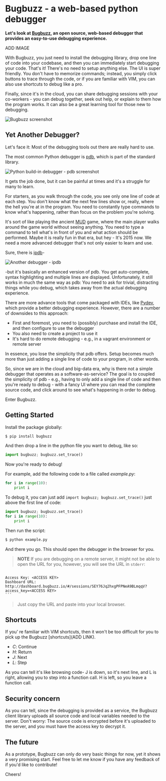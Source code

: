 # Bugbuzz - a web-based python debugger

**Let's look at [Bugbuzz](https://github.com/victorlin/bugbuzz-python), an open source, web-based debugger that provides an easy-to-use debugging experience.**

ADD IMAGE

With Bugbuzz, you just need to install the debugging library, drop one line of code into your codebase, and then you can immediately start debugging your code. That's it! There's no need to setup anything else. The UI is super friendly. You don't have to memorize commands; instead, you simply click buttons to trace through the code, or if you are familiar with VIM, you can also use shortcuts to debug like a pro.

Finally, since it's in the cloud, you can share debugging sessions with your co-workers - you can debug together, seek out help, or explain to them how the program works. It can also be a great learning tool for those new to debugging.

![Bugbuzz screenshot](https://cloud.githubusercontent.com/assets/201615/7791039/504bf5ba-024d-11e5-9f19-ec865b1e5b36.png)

## Yet Another Debugger?

Let's face it: Most of the debugging tools out there are really hard to use.

The most common Python debugger is [pdb](https://docs.python.org/2/library/pdb.html), which is part of the standard library. 

![Python build-in debugger - pdb screenshot](https://cloud.githubusercontent.com/assets/201615/7790924/8b0dabe2-024a-11e5-86e4-ae46a07699bb.png)

It gets the job done, but it can be painful at times and it's a struggle for many to learn.

For starters, as you walk through the code, you see only one line of code at each step. You don't know what the next few lines show or, really, where the hell you're at in the program. You need to constantly type commands to know what's happening, rather than focus on the problem you're solving. 

It's sort of like playing the ancient [MUD](http://en.wikipedia.org/wiki/MUD) game, where the main player walks around the game world without seeing anything. You need to type a command to tell what's in front of you and what action should be performed. Maybe it is really fun in that era, but hey - It's 2015 now. We need a more advanced debugger that's not only easier to learn and use.

Sure, there is [ipdb](https://pypi.python.org/pypi/ipdb)-

![Another debugger - ipdb](https://cloud.githubusercontent.com/assets/201615/7791008/8406135a-024c-11e5-91be-75673ad5c543.png)

-but it's basically an enhanced version of pdb. You get auto-complete, syntax highlighting and multiple lines are displayed. Unfortunately, it still works in much the same way as pdb: You need to ask for trivial, distracting things while you debug, which takes away from the actual debugging experience.

There are more advance tools that come packaged with IDEs, like [Pydev](http://pydev.org), which provide a better debugging experience. However, there are a number of downsides to this approach:

 - First and foremost, you need to (possibly) purchase and install the IDE, and then configure to use the debugger
 - You also need to create a project to use it
 - It's hard to do remote debugging - e.g., in a vagrant environment or remote server

In essence, you lose the simplicity that pdb offers. Setup becomes much more than just adding a single line of code to your program, in other words.

So, since we are in the cloud and big-data era, why is there not a simple debugger that operates as a software-as-service? The goal is to coupled the simplicity of pdb - e.g., having to only add a single line of code and then you're ready to debug - with a fancy UI where you can read the complete source code, and click around to see what's happening in order to debug. 

Enter Bugbuzz.

## Getting Started

Install the package globally:

```sh
$ pip install bugbuzz
```

And then drop a line in the python file you want to debug, like so:

```python
import bugbuzz; bugbuzz.set_trace()
```

Now you're ready to debug!

For example, add the following code to a file called *example.py*:

```python
for i in range(10):
    print i
```

To debug it, you can just add `import bugbuzz; bugbuzz.set_trace()` just above the first line of code:

```python
import bugbuzz; bugbuzz.set_trace()
for i in range(10):
    print i
```

Then run the script:

```sh
$ python example.py
```

And there you go. This should open the debugger in the browser for you.

> **NOTE** If you are debugging on a remote server, it might not be able to open the URL for you, however, you will see the URL in `stderr`:

>    ```sh
    Access Key: <ACCESS KEY>
    Dashboard URL: http://dashboard.bugbuzz.io/#/sessions/SEY76Jq2hxgPFPNeA9BLmqqV?access_key=<ACCESS KEY>
    ```

> Just copy the URL and paste into your local browser.

## Shortcuts

If you' re familiar with VIM shortcuts, then it won't be too difficult for you to pick up the Bugbuzz [shortcuts](ADD LINK).

 - *C*: Continue
 - *H*: Return
 - *J*: Next
 - *L*: Step

As you can tell it's like browsing code- J is down, so it's next line, and L is right, allowing you to step into a function call. H is left, so you leave a function call.

## Security concern

As you can tell, since the debugging is provided as a service, the Bugbuzz client library uploads all source code and local variables needed to the server. Don't worry: The source code is encrypted before it's uploaded to the server, and you must have the access key to decrypt it.

## The future

As a prototype, Bugbuzz can only do very basic things for now, yet it shows a very promising start. Feel free to let me know if you have any feedback of if you'd like to contribute! 

Cheers!
